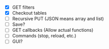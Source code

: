 - [x] GET filters
- [x] Checkout tables
- [ ] Recursive PUT (JSON means array and list)
- [ ] Save?
- [ ] GET callbacks (Allow actual functions)
- [ ] Commands (stop, reload, etc.)
- [ ] GUI?
